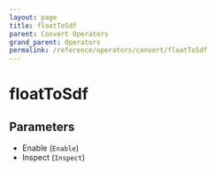 ```yaml
---
layout: page
title: floatToSdf
parent: Convert Operators
grand_parent: Operators
permalink: /reference/operators/convert/floatToSdf
---
```


# floatToSdf

## Parameters

* Enable (`Enable`)
* Inspect (`Inspect`)
